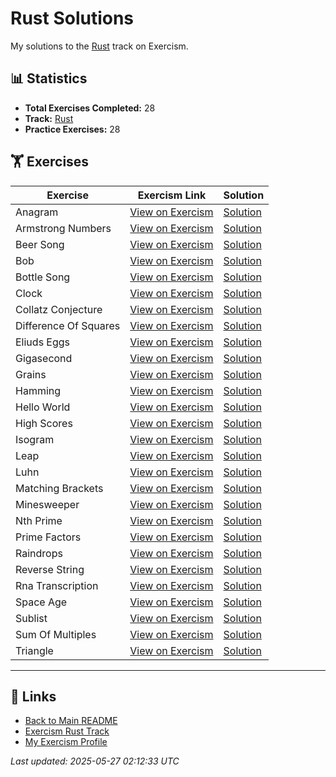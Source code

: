 # Rust Solutions

My solutions to the [Rust](https://exercism.org/tracks/rust) track on Exercism.

## 📊 Statistics

- **Total Exercises Completed:** 28
- **Track:** [Rust](https://exercism.org/tracks/rust)
- **Practice Exercises:** 28

## 🏋️ Exercises

| Exercise | Exercism Link | Solution |
|----------|---------------|----------|
| Anagram | [View on Exercism](https://exercism.org/tracks/rust/exercises/anagram) | [Solution](anagram/README.md) |
| Armstrong Numbers | [View on Exercism](https://exercism.org/tracks/rust/exercises/armstrong-numbers) | [Solution](armstrong-numbers/README.md) |
| Beer Song | [View on Exercism](https://exercism.org/tracks/rust/exercises/beer-song) | [Solution](beer-song/README.md) |
| Bob | [View on Exercism](https://exercism.org/tracks/rust/exercises/bob) | [Solution](bob/README.md) |
| Bottle Song | [View on Exercism](https://exercism.org/tracks/rust/exercises/bottle-song) | [Solution](bottle-song/README.md) |
| Clock | [View on Exercism](https://exercism.org/tracks/rust/exercises/clock) | [Solution](clock/README.md) |
| Collatz Conjecture | [View on Exercism](https://exercism.org/tracks/rust/exercises/collatz-conjecture) | [Solution](collatz-conjecture/README.md) |
| Difference Of Squares | [View on Exercism](https://exercism.org/tracks/rust/exercises/difference-of-squares) | [Solution](difference-of-squares/README.md) |
| Eliuds Eggs | [View on Exercism](https://exercism.org/tracks/rust/exercises/eliuds-eggs) | [Solution](eliuds-eggs/README.md) |
| Gigasecond | [View on Exercism](https://exercism.org/tracks/rust/exercises/gigasecond) | [Solution](gigasecond/README.md) |
| Grains | [View on Exercism](https://exercism.org/tracks/rust/exercises/grains) | [Solution](grains/README.md) |
| Hamming | [View on Exercism](https://exercism.org/tracks/rust/exercises/hamming) | [Solution](hamming/README.md) |
| Hello World | [View on Exercism](https://exercism.org/tracks/rust/exercises/hello-world) | [Solution](hello-world/README.md) |
| High Scores | [View on Exercism](https://exercism.org/tracks/rust/exercises/high-scores) | [Solution](high-scores/README.md) |
| Isogram | [View on Exercism](https://exercism.org/tracks/rust/exercises/isogram) | [Solution](isogram/README.md) |
| Leap | [View on Exercism](https://exercism.org/tracks/rust/exercises/leap) | [Solution](leap/README.md) |
| Luhn | [View on Exercism](https://exercism.org/tracks/rust/exercises/luhn) | [Solution](luhn/README.md) |
| Matching Brackets | [View on Exercism](https://exercism.org/tracks/rust/exercises/matching-brackets) | [Solution](matching-brackets/README.md) |
| Minesweeper | [View on Exercism](https://exercism.org/tracks/rust/exercises/minesweeper) | [Solution](minesweeper/README.md) |
| Nth Prime | [View on Exercism](https://exercism.org/tracks/rust/exercises/nth-prime) | [Solution](nth-prime/README.md) |
| Prime Factors | [View on Exercism](https://exercism.org/tracks/rust/exercises/prime-factors) | [Solution](prime-factors/README.md) |
| Raindrops | [View on Exercism](https://exercism.org/tracks/rust/exercises/raindrops) | [Solution](raindrops/README.md) |
| Reverse String | [View on Exercism](https://exercism.org/tracks/rust/exercises/reverse-string) | [Solution](reverse-string/README.md) |
| Rna Transcription | [View on Exercism](https://exercism.org/tracks/rust/exercises/rna-transcription) | [Solution](rna-transcription/README.md) |
| Space Age | [View on Exercism](https://exercism.org/tracks/rust/exercises/space-age) | [Solution](space-age/README.md) |
| Sublist | [View on Exercism](https://exercism.org/tracks/rust/exercises/sublist) | [Solution](sublist/README.md) |
| Sum Of Multiples | [View on Exercism](https://exercism.org/tracks/rust/exercises/sum-of-multiples) | [Solution](sum-of-multiples/README.md) |
| Triangle | [View on Exercism](https://exercism.org/tracks/rust/exercises/triangle) | [Solution](triangle/README.md) |

---

## 🔗 Links

- [Back to Main README](../README.md)
- [Exercism Rust Track](https://exercism.org/tracks/rust)
- [My Exercism Profile](https://exercism.org/profiles/princemuel)

*Last updated: 2025-05-27 02:12:33 UTC*
